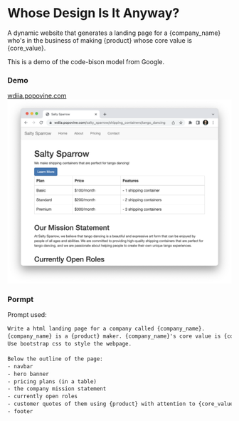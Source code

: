 # Whose Design Is It Anyway?
A dynamic website that generates a landing page for a {company_name} who's in the business of making {product} whose core value is {core_value}.

This is a demo of the code-bison model from Google.

### Demo
[wdiia.popovine.com](https://wdiia.popovine.com/)
![screenshot of demo](screenshot.png)

### Pormpt
Prompt used:
```txt
Write a html landing page for a company called {company_name}. 
{company_name} is a {product} maker. {company_name}'s core value is {core_value}. 
Use bootstrap css to style the webpage. 

Below the outline of the page:
- navbar
- hero banner
- pricing plans (in a table)
- the company mission statement
- currently open roles
- customer quotes of them using {product} with attention to {core_value}
- footer
```